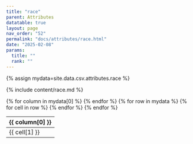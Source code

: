 ```yaml
---
title: "race"
parent: Attributes
datatable: true
layout: page
nav_order: "52"
permalink: "docs/attributes/race.html"
date: "2025-02-08"
params:
  title: ""
  rank: ""
---
```

{% assign mydata=site.data.csv.attributes.race %} 

{% include content/race.md %}

<table id="myTable" class="display" style="width:100%">
    <thead>
    {% for column in mydata[0] %}
        <th>{{ column[0] }}</th>
    {% endfor %}
    </thead>
    <tbody>
    {% for row in mydata %}
        <tr>
        {% for cell in row %}
            <td>{{ cell[1] }}</td>
        {% endfor %}
        </tr>
    {% endfor %}
    </tbody>
</table>
<script type="text/javascript">
  $(document).ready(function () {
    $('#myTable').DataTable({
      responsive: true,
      deferRender: false,
      paging: false,
      order: [],
    });
  });
</script>

